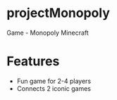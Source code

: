 # projectMonopoly
Game - Monopoly Minecraft

# Features

- Fun game for 2-4 players
- Connects 2 iconic games


